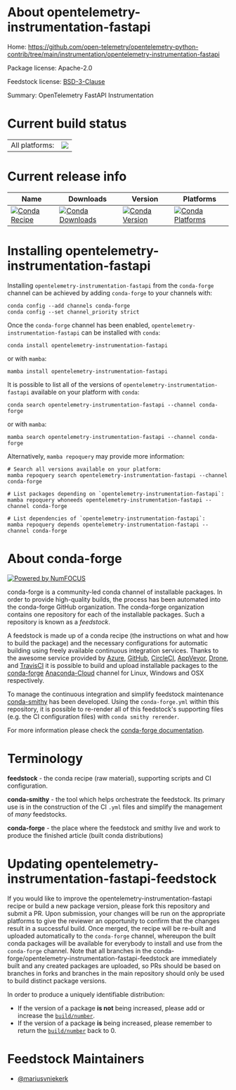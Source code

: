 About opentelemetry-instrumentation-fastapi
===========================================

Home: https://github.com/open-telemetry/opentelemetry-python-contrib/tree/main/instrumentation/opentelemetry-instrumentation-fastapi

Package license: Apache-2.0

Feedstock license: [BSD-3-Clause](https://github.com/conda-forge/opentelemetry-instrumentation-fastapi-feedstock/blob/main/LICENSE.txt)

Summary: OpenTelemetry FastAPI Instrumentation

Current build status
====================


<table><tr><td>All platforms:</td>
    <td>
      <a href="https://dev.azure.com/conda-forge/feedstock-builds/_build/latest?definitionId=13888&branchName=main">
        <img src="https://dev.azure.com/conda-forge/feedstock-builds/_apis/build/status/opentelemetry-instrumentation-fastapi-feedstock?branchName=main">
      </a>
    </td>
  </tr>
</table>

Current release info
====================

| Name | Downloads | Version | Platforms |
| --- | --- | --- | --- |
| [![Conda Recipe](https://img.shields.io/badge/recipe-opentelemetry--instrumentation--fastapi-green.svg)](https://anaconda.org/conda-forge/opentelemetry-instrumentation-fastapi) | [![Conda Downloads](https://img.shields.io/conda/dn/conda-forge/opentelemetry-instrumentation-fastapi.svg)](https://anaconda.org/conda-forge/opentelemetry-instrumentation-fastapi) | [![Conda Version](https://img.shields.io/conda/vn/conda-forge/opentelemetry-instrumentation-fastapi.svg)](https://anaconda.org/conda-forge/opentelemetry-instrumentation-fastapi) | [![Conda Platforms](https://img.shields.io/conda/pn/conda-forge/opentelemetry-instrumentation-fastapi.svg)](https://anaconda.org/conda-forge/opentelemetry-instrumentation-fastapi) |

Installing opentelemetry-instrumentation-fastapi
================================================

Installing `opentelemetry-instrumentation-fastapi` from the `conda-forge` channel can be achieved by adding `conda-forge` to your channels with:

```
conda config --add channels conda-forge
conda config --set channel_priority strict
```

Once the `conda-forge` channel has been enabled, `opentelemetry-instrumentation-fastapi` can be installed with `conda`:

```
conda install opentelemetry-instrumentation-fastapi
```

or with `mamba`:

```
mamba install opentelemetry-instrumentation-fastapi
```

It is possible to list all of the versions of `opentelemetry-instrumentation-fastapi` available on your platform with `conda`:

```
conda search opentelemetry-instrumentation-fastapi --channel conda-forge
```

or with `mamba`:

```
mamba search opentelemetry-instrumentation-fastapi --channel conda-forge
```

Alternatively, `mamba repoquery` may provide more information:

```
# Search all versions available on your platform:
mamba repoquery search opentelemetry-instrumentation-fastapi --channel conda-forge

# List packages depending on `opentelemetry-instrumentation-fastapi`:
mamba repoquery whoneeds opentelemetry-instrumentation-fastapi --channel conda-forge

# List dependencies of `opentelemetry-instrumentation-fastapi`:
mamba repoquery depends opentelemetry-instrumentation-fastapi --channel conda-forge
```


About conda-forge
=================

[![Powered by
NumFOCUS](https://img.shields.io/badge/powered%20by-NumFOCUS-orange.svg?style=flat&colorA=E1523D&colorB=007D8A)](https://numfocus.org)

conda-forge is a community-led conda channel of installable packages.
In order to provide high-quality builds, the process has been automated into the
conda-forge GitHub organization. The conda-forge organization contains one repository
for each of the installable packages. Such a repository is known as a *feedstock*.

A feedstock is made up of a conda recipe (the instructions on what and how to build
the package) and the necessary configurations for automatic building using freely
available continuous integration services. Thanks to the awesome service provided by
[Azure](https://azure.microsoft.com/en-us/services/devops/), [GitHub](https://github.com/),
[CircleCI](https://circleci.com/), [AppVeyor](https://www.appveyor.com/),
[Drone](https://cloud.drone.io/welcome), and [TravisCI](https://travis-ci.com/)
it is possible to build and upload installable packages to the
[conda-forge](https://anaconda.org/conda-forge) [Anaconda-Cloud](https://anaconda.org/)
channel for Linux, Windows and OSX respectively.

To manage the continuous integration and simplify feedstock maintenance
[conda-smithy](https://github.com/conda-forge/conda-smithy) has been developed.
Using the ``conda-forge.yml`` within this repository, it is possible to re-render all of
this feedstock's supporting files (e.g. the CI configuration files) with ``conda smithy rerender``.

For more information please check the [conda-forge documentation](https://conda-forge.org/docs/).

Terminology
===========

**feedstock** - the conda recipe (raw material), supporting scripts and CI configuration.

**conda-smithy** - the tool which helps orchestrate the feedstock.
                   Its primary use is in the construction of the CI ``.yml`` files
                   and simplify the management of *many* feedstocks.

**conda-forge** - the place where the feedstock and smithy live and work to
                  produce the finished article (built conda distributions)


Updating opentelemetry-instrumentation-fastapi-feedstock
========================================================

If you would like to improve the opentelemetry-instrumentation-fastapi recipe or build a new
package version, please fork this repository and submit a PR. Upon submission,
your changes will be run on the appropriate platforms to give the reviewer an
opportunity to confirm that the changes result in a successful build. Once
merged, the recipe will be re-built and uploaded automatically to the
`conda-forge` channel, whereupon the built conda packages will be available for
everybody to install and use from the `conda-forge` channel.
Note that all branches in the conda-forge/opentelemetry-instrumentation-fastapi-feedstock are
immediately built and any created packages are uploaded, so PRs should be based
on branches in forks and branches in the main repository should only be used to
build distinct package versions.

In order to produce a uniquely identifiable distribution:
 * If the version of a package **is not** being increased, please add or increase
   the [``build/number``](https://docs.conda.io/projects/conda-build/en/latest/resources/define-metadata.html#build-number-and-string).
 * If the version of a package **is** being increased, please remember to return
   the [``build/number``](https://docs.conda.io/projects/conda-build/en/latest/resources/define-metadata.html#build-number-and-string)
   back to 0.

Feedstock Maintainers
=====================

* [@mariusvniekerk](https://github.com/mariusvniekerk/)

